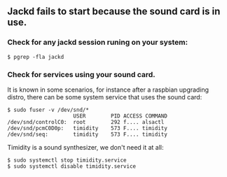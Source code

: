 ## Jackd fails to start because the sound card is in use.

### Check for any jackd session runing on your system:

    $ pgrep -fla jackd

### Check for services using your sound card.

It is known in some scenarios, for instance after a raspbian upgrading distro, there can be some system service that uses the sound card:

    $ sudo fuser -v /dev/snd/*
                         USER        PID ACCESS COMMAND
    /dev/snd/controlC0:  root        292 f.... alsactl
    /dev/snd/pcmC0D0p:   timidity    573 F.... timidity
    /dev/snd/seq:        timidity    573 F.... timidity

Timidity is a sound synthesizer, we don't need it at all:

    $ sudo systemctl stop timidity.service 
    $ sudo systemctl disable timidity.service 
